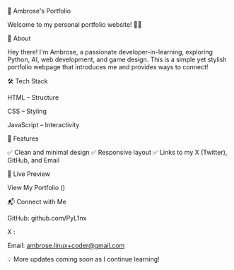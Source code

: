 🚀 Ambrose's Portfolio

Welcome to my personal portfolio website! 🎨✨

🌟 About

Hey there! I'm Ambrose, a passionate developer-in-learning, exploring Python, AI, web development, and game design. This is a simple yet stylish portfolio webpage that introduces me and provides ways to connect!

🛠️ Tech Stack

HTML – Structure

CSS – Styling

JavaScript – Interactivity


🎯 Features

✅ Clean and minimal design
✅ Responsive layout
✅ Links to my X (Twitter), GitHub, and Email

🚀 Live Preview 

View My Portfolio ()

📬 Connect with Me

GitHub: github.com/PyL1nx

X : 

Email: ambrose.linux+coder@gmail.com


💡 More updates coming soon as I continue learning!
